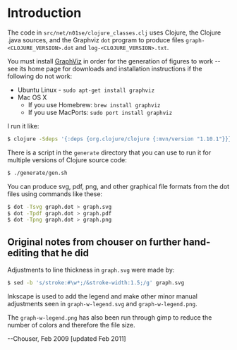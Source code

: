# Introduction

The code in `src/net/n01se/clojure_classes.clj` uses Clojure, the
Clojure .java sources, and the Graphviz `dot` program to produce files
`graph-<CLOJURE_VERSION>.dot` and `log-<CLOJURE_VERSION>.txt`.

You must install [GraphViz](http://www.graphviz.org) in order for the
generation of figures to work -- see its home page for downloads and
installation instructions if the following do not work:

* Ubuntu Linux - `sudo apt-get install graphviz`
* Mac OS X
  * If you use Homebrew: `brew install graphviz`
  * If you use MacPorts: `sudo port install graphviz`

I run it like:
```bash
$ clojure -Sdeps '{:deps {org.clojure/clojure {:mvn/version "1.10.1"}}}' -m net.n01se.clojure-classes /Users/andy/clj/clojure generate/
```

There is a script in the `generate` directory that you can use to run
it for multiple versions of Clojure source code:
```bash
$ ./generate/gen.sh
```

You can produce svg, pdf, png, and other graphical file formats from
the dot files using commands like these:

```bash
$ dot -Tsvg graph.dot > graph.svg
$ dot -Tpdf graph.dot > graph.pdf
$ dot -Tpng graph.dot > graph.png
```

## Original notes from chouser on further hand-editing that he did

Adjustments to line thickness in `graph.svg` were made by:
```bash
$ sed -b 's/stroke:#\w*;/&stroke-width:1.5;/g' graph.svg
```

Inkscape is used to add the legend and make other minor manual
adjustments seen in `graph-w-legend.svg` and `graph-w-legend.png`.

The `graph-w-legend.png` has also been run through gimp to reduce the
number of colors and therefore the file size.

--Chouser, Feb 2009
[updated Feb 2011]
